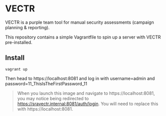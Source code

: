 # VECTR

VECTR is a purple team tool for manual security assessments (campaign planning & reporting). 

This repository contains a simple Vagrantfile to spin up a server with VECTR pre-installed. 

## Install 

```
vagrant up
```

Then head to https://localhost:8081 and log in with username=admin and password=11_ThisIsTheFirstPassword_11

> When you launch this image and navigate to https://localhost:8081, you may notice being redirected to https://sravectr.internal:8081/auth/login. You will need to replace this with https://localhost:8081.
